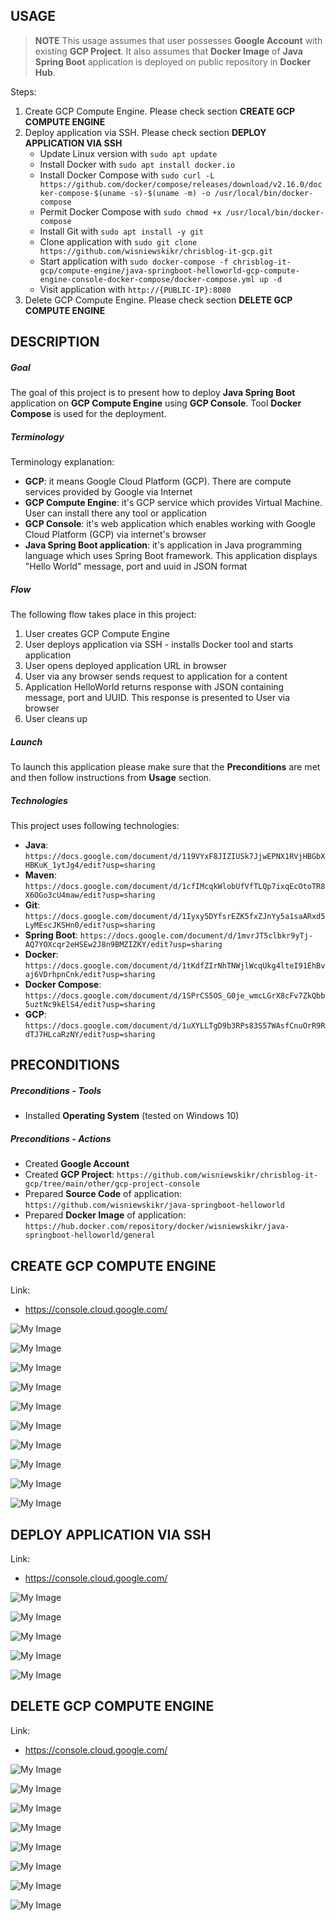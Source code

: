 USAGE
-----

> **NOTE** This usage assumes that user possesses **Google Account** with existing **GCP Project**. It also assumes that **Docker Image** of **Java Spring Boot** application is deployed on public repository in **Docker Hub**. 

Steps:
1. Create GCP Compute Engine. Please check section **CREATE GCP COMPUTE ENGINE**
1. Deploy application via SSH. Please check section **DEPLOY APPLICATION VIA SSH**
     * Update Linux version with `sudo apt update`
     * Install Docker with `sudo apt install docker.io`
     * Install Docker Compose with `sudo curl -L https://github.com/docker/compose/releases/download/v2.16.0/docker-compose-$(uname -s)-$(uname -m) -o /usr/local/bin/docker-compose`
     * Permit Docker Compose with `sudo chmod +x /usr/local/bin/docker-compose`
     * Install Git with `sudo apt install -y git`
     * Clone application with `sudo git clone https://github.com/wisniewskikr/chrisblog-it-gcp.git`
     * Start application with `sudo docker-compose -f chrisblog-it-gcp/compute-engine/java-springboot-helloworld-gcp-compute-engine-console-docker-compose/docker-compose.yml up -d`
     * Visit application with `http://{PUBLIC-IP}:8080`
1. Delete GCP Compute Engine. Please check section **DELETE GCP COMPUTE ENGINE**


DESCRIPTION
-----------

##### Goal
The goal of this project is to present how to deploy **Java Spring Boot** application on **GCP Compute Engine** using **GCP Console**. Tool **Docker Compose** is used for the deployment.

##### Terminology
Terminology explanation:
* **GCP**: it means Google Cloud Platform (GCP). There are compute services provided by Google via Internet
* **GCP Compute Engine**: it's GCP service which provides Virtual Machine. User can install there any tool or application
* **GCP Console**: it's web application which enables working with Google Cloud Platform (GCP) via internet's browser
* **Java Spring Boot application**: it's application in Java programming language which uses Spring Boot framework. This application displays "Hello World" message, port and uuid in JSON format

##### Flow
The following flow takes place in this project:
1. User creates GCP Compute Engine
1. User deploys application via SSH - installs Docker tool and starts application
1. User opens deployed application URL in browser
1. User via any browser sends request to application for a content
1. Application HelloWorld returns response with JSON containing message, port and UUID. This response is presented to User via browser
1. User cleans up

##### Launch
To launch this application please make sure that the **Preconditions** are met and then follow instructions from **Usage** section.

##### Technologies
This project uses following technologies:
* **Java**: `https://docs.google.com/document/d/119VYxF8JIZIUSk7JjwEPNX1RVjHBGbXHBKuK_1ytJg4/edit?usp=sharing`
* **Maven**: `https://docs.google.com/document/d/1cfIMcqkWlobUfVfTLQp7ixqEcOtoTR8X6OGo3cU4maw/edit?usp=sharing`
* **Git**: `https://docs.google.com/document/d/1Iyxy5DYfsrEZK5fxZJnYy5a1saARxd5LyMEscJKSHn0/edit?usp=sharing`
* **Spring Boot**: `https://docs.google.com/document/d/1mvrJT5clbkr9yTj-AQ7YOXcqr2eHSEw2J8n9BMZIZKY/edit?usp=sharing`
* **Docker**: `https://docs.google.com/document/d/1tKdfZIrNhTNWjlWcqUkg4lteI91EhBvaj6VDrhpnCnk/edit?usp=sharing`
* **Docker Compose**: `https://docs.google.com/document/d/1SPrCS5OS_G0je_wmcLGrX8cFv7ZkQbb5uztNc9kElS4/edit?usp=sharing`
* **GCP**: `https://docs.google.com/document/d/1uXYLLTgD9b3RPs83S57WAsfCnuOrR9RdTJ7HLcaRzNY/edit?usp=sharing`


PRECONDITIONS
-------------

##### Preconditions - Tools
* Installed **Operating System** (tested on Windows 10)

##### Preconditions - Actions
* Created **Google Account**
* Created **GCP Project**: `https://github.com/wisniewskikr/chrisblog-it-gcp/tree/main/other/gcp-project-console`
* Prepared **Source Code** of application: `https://github.com/wisniewskikr/java-springboot-helloworld`
* Prepared **Docker Image** of application: `https://hub.docker.com/repository/docker/wisniewskikr/java-springboot-helloworld/general`


CREATE GCP COMPUTE ENGINE
----------------------------

Link:
* https://console.cloud.google.com/

![My Image](readme-images/create-compute-engine-01.png)

![My Image](readme-images/create-compute-engine-02.png)

![My Image](readme-images/create-compute-engine-03.png)

![My Image](readme-images/create-compute-engine-04.png)

![My Image](readme-images/create-compute-engine-05.png)

![My Image](readme-images/create-compute-engine-06.png)

![My Image](readme-images/create-compute-engine-07.png)

![My Image](readme-images/create-compute-engine-08.png)

![My Image](readme-images/create-compute-engine-09.png)

![My Image](readme-images/create-compute-engine-10.png)


DEPLOY APPLICATION VIA SSH
--------------------------

Link:
* https://console.cloud.google.com/

![My Image](readme-images/deployment-via-ssh-01.png)

![My Image](readme-images/deployment-via-ssh-02.png)

![My Image](readme-images/deployment-via-ssh-03.png)

![My Image](readme-images/deployment-via-ssh-04.png)

![My Image](readme-images/deployment-via-ssh-05.png)


DELETE GCP COMPUTE ENGINE
----------------------------

Link:
* https://console.cloud.google.com/

![My Image](readme-images/delete-compute-engine-01.png)

![My Image](readme-images/delete-compute-engine-02.png)

![My Image](readme-images/delete-compute-engine-03.png)

![My Image](readme-images/delete-compute-engine-04.png)

![My Image](readme-images/delete-compute-engine-05.png)

![My Image](readme-images/delete-compute-engine-06.png)

![My Image](readme-images/delete-compute-engine-07.png)

![My Image](readme-images/delete-compute-engine-08.png)